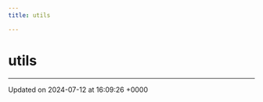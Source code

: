 ```yaml
---
title: utils

---
```


# utils








-------------------------------

Updated on 2024-07-12 at 16:09:26 +0000